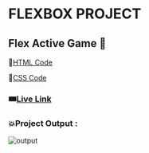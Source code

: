 # FLEXBOX PROJECT
## Flex Active Game  🤖

📌[HTML Code](./assets/)

📌[CSS Code](./index.html)

### 🎟️[Live Link]() 

### 💥Project Output :  
![output](https://github.com/Abhinandan411/Fs-18-Assignments/assets/131553633/09450e7d-3867-42e2-b2c0-5f03a2a7de93)
